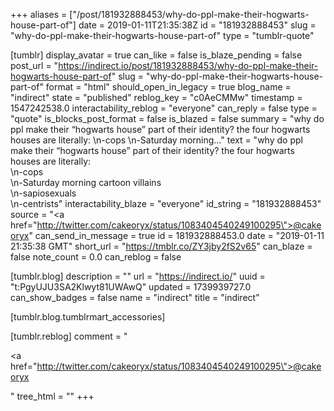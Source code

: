 +++
aliases = ["/post/181932888453/why-do-ppl-make-their-hogwarts-house-part-of"]
date = 2019-01-11T21:35:38Z
id = "181932888453"
slug = "why-do-ppl-make-their-hogwarts-house-part-of"
type = "tumblr-quote"

[tumblr]
display_avatar = true
can_like = false
is_blaze_pending = false
post_url = "https://indirect.io/post/181932888453/why-do-ppl-make-their-hogwarts-house-part-of"
slug = "why-do-ppl-make-their-hogwarts-house-part-of"
format = "html"
should_open_in_legacy = true
blog_name = "indirect"
state = "published"
reblog_key = "c0AeCMMw"
timestamp = 1547242538.0
interactability_reblog = "everyone"
can_reply = false
type = "quote"
is_blocks_post_format = false
is_blazed = false
summary = "why do ppl make their “hogwarts house” part of their identity? the four hogwarts houses are literally: \n-cops \n-Saturday morning..."
text = "why do ppl make their &ldquo;hogwarts house&rdquo; part of their identity? the four hogwarts houses are literally:<br/>\n-cops<br/>\n-Saturday morning cartoon villains<br/>\n-sapiosexuals <br/>\n-centrists"
interactability_blaze = "everyone"
id_string = "181932888453"
source = "<a href=\"http://twitter.com/cakeoryx/status/1083404540249100295\">@cakeoryx</a>"
can_send_in_message = true
id = 181932888453.0
date = "2019-01-11 21:35:38 GMT"
short_url = "https://tmblr.co/ZY3jby2fS2v65"
can_blaze = false
note_count = 0.0
can_reblog = false

[tumblr.blog]
description = ""
url = "https://indirect.io/"
uuid = "t:PgyUJU3SA2Klwyt81UWAwQ"
updated = 1739939727.0
can_show_badges = false
name = "indirect"
title = "indirect"

[tumblr.blog.tumblrmart_accessories]

[tumblr.reblog]
comment = "<p><a href=\"http://twitter.com/cakeoryx/status/1083404540249100295\">@cakeoryx</a></p>"
tree_html = ""
+++
